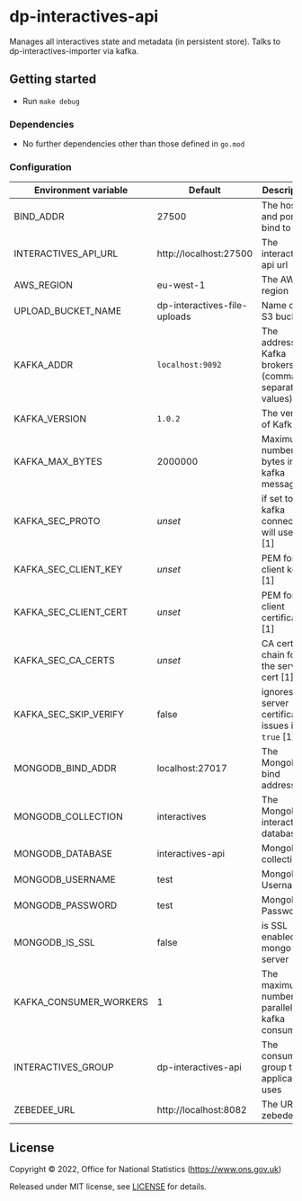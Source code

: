 # dp-interactives-api

Manages all interactives state and metadata (in persistent store). Talks to dp-interactives-importer via kafka.

## Getting started

* Run `make debug`

### Dependencies

* No further dependencies other than those defined in `go.mod`

### Configuration

| Environment variable   | Default                      | Description                                           |
|------------------------|------------------------------|-------------------------------------------------------|
| BIND_ADDR              | 27500                        | The host and port to bind to                          |
| INTERACTIVES_API_URL   | http://localhost:27500       | The interactives api url                              |
| AWS_REGION             | eu-west-1                    | The AWS region                                        |
| UPLOAD_BUCKET_NAME     | dp-interactives-file-uploads | Name of the S3 bucket                                 |
| KAFKA_ADDR             | `localhost:9092`             | The address of Kafka brokers (comma-separated values) |
| KAFKA_VERSION          | `1.0.2`                      | The version of Kafka                                  |
| KAFKA_MAX_BYTES        | 2000000                      | Maximum number of bytes in a kafka message            |
| KAFKA_SEC_PROTO        | _unset_                      | if set to `TLS`, kafka connections will use TLS [1]   |
| KAFKA_SEC_CLIENT_KEY   | _unset_                      | PEM for the client key [1]                            |
| KAFKA_SEC_CLIENT_CERT  | _unset_                      | PEM for the client certificate [1]                    |
| KAFKA_SEC_CA_CERTS     | _unset_                      | CA cert chain for the server cert [1]                 |
| KAFKA_SEC_SKIP_VERIFY  | false                        | ignores server certificate issues if `true` [1]       |
| MONGODB_BIND_ADDR      | localhost:27017              | The MongoDB bind address                              |
| MONGODB_COLLECTION     | interactives                 | The MongoDB interactives database                     |
| MONGODB_DATABASE       | interactives-api             | MongoDB collection                                    |
| MONGODB_USERNAME       | test                         | MongoDB Username                                      |
| MONGODB_PASSWORD       | test                         | MongoDB Password                                      |
| MONGODB_IS_SSL         | false                        | is SSL enabled for mongo server                       |
| KAFKA_CONSUMER_WORKERS | 1                            | The maximum number of parallel kafka consumers        |
| INTERACTIVES_GROUP     | dp-interactives-api          | The consumer group this application uses              |
| ZEBEDEE_URL            | http://localhost:8082        | The URL of zebedee                                    |

## License

Copyright © 2022, Office for National Statistics (https://www.ons.gov.uk)

Released under MIT license, see [LICENSE](LICENSE.md) for details.
